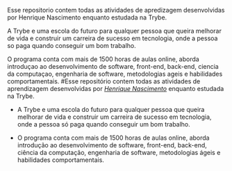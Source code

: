Esse repositorio contem todas as atividades de apredizagem desenvolvidas por Henrique Nascimento enquanto estudada na Trybe.

A Trybe e uma escola do futuro para qualquer pessoa que queira melhorar de vida e construir um carreira de sucesso em tecnologia, onde a pessoa so paga quando conseguir um bom trabalho.

O programa conta com mais de 1500 horas de aulas online, aborda introduçao ao desenvolvimento de software, front-end, back-end, ciencia da computaçao, engenharia de software, metodologias ageis e habilidades comportamentais.
#Esse repositório contem todas as atividades de aprendizagem desenvolvidas por _[Henrique Nascimento](https://www.linkedin.com/in/henrique-nascimento-bb913380/)_ enquanto estudada na Trybe.

- A Trybe e uma escola do futuro para qualquer pessoa que queira melhorar de vida e construir um carreira de sucesso em tecnologia, onde a pessoa só paga quando conseguir um bom trabalho.

- O programa conta com mais de 1500 horas de aulas online, aborda introdução ao desenvolvimento de software, front-end, back-end, ciência da computação, engenharia de software, metodologias ágeis e habilidades comportamentais.
